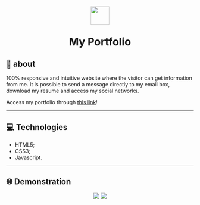<h1 align="center">
    <img src="images/icon.ico" height="50">
    <p>My Portfolio<p>
</h1>

## 👦 about

100% responsive and intuitive website where the visitor can get information from me. It is possible to send a message directly to my email box, download my resume and access my social networks.

Access my portfolio through [this link](https://thiagomes07.github.io/myPortfolio/)!

---

## 💻 Technologies

* HTML5;
* CSS3;
* Javascript.

---

## 🌐 Demonstration

<p align="center">
    <img src="readmeFiles/portfolioDesktop.gif">
    <img src="readmeFiles/portfolioMobile.gif">
</p>